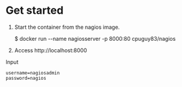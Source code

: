 Get started
====

1. Start the container from the nagios image.

	$ docker run --name nagiosserver -p 8000:80 cpuguy83/nagios

2. Access http://localhost:8000

Input 

	username=nagiosadmin 
	password=nagios